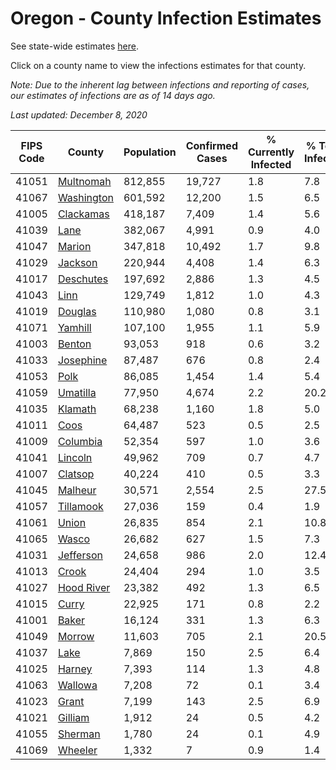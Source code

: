 # Oregon - County Infection Estimates

See state-wide estimates [here](/infections/us-or).

Click on a county name to view the infections estimates for that county.

*Note: Due to the inherent lag between infections and reporting of cases, our estimates of infections are as of 14 days ago.*

*Last updated: December 8, 2020*

|   FIPS Code |                   County |   Population |   Confirmed Cases |   % Currently Infected |   % Total Infected |
|-------------|--------------------------|--------------|-------------------|------------------------|--------------------|
|       41051 |   [Multnomah](multnomah) |      812,855 |            19,727 |                    1.8 |                7.8 |
|       41067 | [Washington](washington) |      601,592 |            12,200 |                    1.5 |                6.5 |
|       41005 |   [Clackamas](clackamas) |      418,187 |             7,409 |                    1.4 |                5.6 |
|       41039 |             [Lane](lane) |      382,067 |             4,991 |                    0.9 |                4.0 |
|       41047 |         [Marion](marion) |      347,818 |            10,492 |                    1.7 |                9.8 |
|       41029 |       [Jackson](jackson) |      220,944 |             4,408 |                    1.4 |                6.3 |
|       41017 |   [Deschutes](deschutes) |      197,692 |             2,886 |                    1.3 |                4.5 |
|       41043 |             [Linn](linn) |      129,749 |             1,812 |                    1.0 |                4.3 |
|       41019 |       [Douglas](douglas) |      110,980 |             1,080 |                    0.8 |                3.1 |
|       41071 |       [Yamhill](yamhill) |      107,100 |             1,955 |                    1.1 |                5.9 |
|       41003 |         [Benton](benton) |       93,053 |               918 |                    0.6 |                3.2 |
|       41033 |   [Josephine](josephine) |       87,487 |               676 |                    0.8 |                2.4 |
|       41053 |             [Polk](polk) |       86,085 |             1,454 |                    1.4 |                5.4 |
|       41059 |     [Umatilla](umatilla) |       77,950 |             4,674 |                    2.2 |               20.2 |
|       41035 |       [Klamath](klamath) |       68,238 |             1,160 |                    1.8 |                5.0 |
|       41011 |             [Coos](coos) |       64,487 |               523 |                    0.5 |                2.5 |
|       41009 |     [Columbia](columbia) |       52,354 |               597 |                    1.0 |                3.6 |
|       41041 |       [Lincoln](lincoln) |       49,962 |               709 |                    0.7 |                4.7 |
|       41007 |       [Clatsop](clatsop) |       40,224 |               410 |                    0.5 |                3.3 |
|       41045 |       [Malheur](malheur) |       30,571 |             2,554 |                    2.5 |               27.5 |
|       41057 |   [Tillamook](tillamook) |       27,036 |               159 |                    0.4 |                1.9 |
|       41061 |           [Union](union) |       26,835 |               854 |                    2.1 |               10.8 |
|       41065 |           [Wasco](wasco) |       26,682 |               627 |                    1.5 |                7.3 |
|       41031 |   [Jefferson](jefferson) |       24,658 |               986 |                    2.0 |               12.4 |
|       41013 |           [Crook](crook) |       24,404 |               294 |                    1.0 |                3.5 |
|       41027 | [Hood River](hood-river) |       23,382 |               492 |                    1.3 |                6.5 |
|       41015 |           [Curry](curry) |       22,925 |               171 |                    0.8 |                2.2 |
|       41001 |           [Baker](baker) |       16,124 |               331 |                    1.3 |                6.3 |
|       41049 |         [Morrow](morrow) |       11,603 |               705 |                    2.1 |               20.5 |
|       41037 |             [Lake](lake) |        7,869 |               150 |                    2.5 |                6.4 |
|       41025 |         [Harney](harney) |        7,393 |               114 |                    1.3 |                4.8 |
|       41063 |       [Wallowa](wallowa) |        7,208 |                72 |                    0.1 |                3.4 |
|       41023 |           [Grant](grant) |        7,199 |               143 |                    2.5 |                6.9 |
|       41021 |       [Gilliam](gilliam) |        1,912 |                24 |                    0.5 |                4.2 |
|       41055 |       [Sherman](sherman) |        1,780 |                24 |                    0.1 |                4.9 |
|       41069 |       [Wheeler](wheeler) |        1,332 |                 7 |                    0.9 |                1.4 |